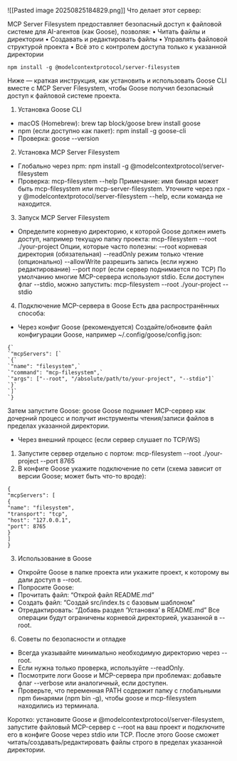 ![[Pasted image 20250825184829.png]]
Что делает этот сервер:

MCP Server Filesystem предоставляет безопасный доступ к файловой системе для AI-агентов (как Goose), позволяя:
•  Читать файлы и директории
•  Создавать и редактировать файлы
•  Управлять файловой структурой проекта
•  Всё это с контролем доступа только к указанной директории

```
npm install -g @modelcontextprotocol/server-filesystem
```


Ниже — краткая инструкция, как установить и использовать Goose CLI вместе с MCP Server Filesystem, чтобы Goose получил безопасный доступ к файловой системе проекта.

1) Установка Goose CLI
- macOS (Homebrew):
brew tap block/goose
brew install goose
- npm (если доступно как пакет):
npm install -g goose-cli
- Проверка:
goose --version

2) Установка MCP Server Filesystem
- Глобально через npm:
npm install -g @modelcontextprotocol/server-filesystem
- Проверка:
mcp-filesystem --help
Примечание: имя бинаря может быть mcp-filesystem или mcp-server-filesystem. Уточните через npx -y @modelcontextprotocol/server-filesystem --help, если команда не находится.

3) Запуск MCP Server Filesystem
- Определите корневую директорию, к которой Goose должен иметь доступ, например текущую папку проекта:
mcp-filesystem --root ./your-project
Опции, которые часто полезны:
-–root <path> корневая директория (обязательная)
--readOnly режим только чтение (опционально)
--allowWrite разрешить запись (если нужно редактирование)
--port <number> порт (если сервер поднимается по TCP)
По умолчанию многие MCP-сервера используют stdio. Если доступен флаг --stdio, можно запустить:
mcp-filesystem --root ./your-project --stdio

4) Подключение MCP-сервера в Goose
Есть два распространённых способа:

- Через конфиг Goose (рекомендуется)
Создайте/обновите файл конфигурации Goose, например ~/.config/goose/config.json:
```
{`
`"mcpServers": [`
`{`
`"name": "filesystem",`
`"command": "mcp-filesystem",`
`"args": ["--root", "/absolute/path/to/your-project", "--stdio"]`
`}`
`]`
`}
```
Затем запустите Goose:
goose
Goose поднимет MCP-сервер как дочерний процесс и получит инструменты чтения/записи файлов в пределах указанной директории.

- Через внешний процесс (если сервер слушает по TCP/WS)
1) Запустите сервер отдельно с портом:
mcp-filesystem --root ./your-project --port 8765
2) В конфиге Goose укажите подключение по сети (схема зависит от версии Goose; может быть что-то вроде):
```
{
"mcpServers": [
{
"name": "filesystem",
"transport": "tcp",
"host": "127.0.0.1",
"port": 8765
}
]
}
```

3) Использование в Goose
- Откройте Goose в папке проекта или укажите проект, к которому вы дали доступ в --root.
- Попросите Goose:
- Прочитать файл: “Открой файл README.md”
- Создать файл: “Создай src/index.ts с базовым шаблоном”
- Отредактировать: “Добавь раздел ‘Установка’ в README.md”
Все операции будут ограничены корневой директорией, указанной в --root.

6) Советы по безопасности и отладке
- Всегда указывайте минимально необходимую директорию через --root.
- Если нужна только проверка, используйте --readOnly.
- Посмотрите логи Goose и MCP-сервера при проблемах: добавьте флаг --verbose или аналогичный, если доступен.
- Проверьте, что переменная PATH содержит папку с глобальными npm бинарями (npm bin -g), чтобы goose и mcp-filesystem находились из терминала.

Коротко: установите Goose и @modelcontextprotocol/server-filesystem, запустите файловый MCP-сервер с --root на ваш проект и подключите его в конфиге Goose через stdio или TCP. После этого Goose сможет читать/создавать/редактировать файлы строго в пределах указанной директории.
